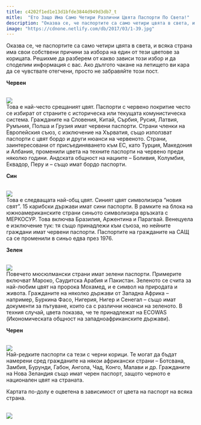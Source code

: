 ```yaml
---
title: c4202f1ed1e13d1bfde3844d949d3db7_t
mitle:  "Ето Защо Има Само Четири Различни Цвята Паспорти По Света!"
description: "Оказва се, че паспортите са само четири цвята в света, и всяка страна има свои собствени причини за избора на един от тези цветове за корицата. Решихме да разберем о�"
image: "https://cdnone.netlify.com/db/2017/03/1-39.jpg"
---
```


 <p>Оказва се, че паспортите са само четири цвята в света, и всяка страна има свои собствени причини за избора на един от тези цветове за корицата. Решихме да разберем от какво зависи този избор и да споделим информация с вас. Ако дългото чакане на летището ви кара да се чувствате отегчени, просто не забравяйте този пост.</p>      <p><strong>Червен</strong></p> <p> <br/><img src="https://cdnone.netlify.com/db/2017/03/1-39.jpg"/><br/> Това е най-често срещаният цвят. Паспорти с червено покритие често се избират от страните с историческа или текущата комунистическа система. Гражданите на Словения, Китай, Сърбия, Русия, Латвия, Румъния, Полша и Грузия имат червени паспорти. Страни членки на Европейския съюз, с изключение на Хърватия, също използват паспорти с цвят бордо и други нюанси на червеното. Страни, заинтересовани от присъединяването към ЕС, като Турция, Македония и Албания, променили цвета на техните паспорти на червено преди няколко години. Андската общност на нациите – Боливия, Колумбия, Еквадор, Перу и – също имат бордо паспорти.</p> <p><strong>Син</strong></p>      <p> <br/><img src="https://cdnone.netlify.com/db/2017/03/2-37.jpg"/><br/> Това е следващата най-общ цвят. Синият цвят символизира “новия свят”. 15 карибски държави имат сини паспорти. В рамките на блока на южноамериканските страни синьото символизира връзката с МЕРКОСУР. Това включва Бразилия, Аржентина и Парагвай. Венецуела е изключение тук: тя също принадлежи към съюза, но нейните граждани имат червени паспорти. Паспортите на гражданите на САЩ са се променили в синьо едва през 1976.</p> <p><strong>Зелен</strong></p> <p> <br/><img src="https://cdnone.netlify.com/db/2017/03/3-37.jpg"/><br/> Повечето мюсюлмански страни имат зелени паспорти. Примерите включват Мароко, Саудитска Арабия и Пакистан. Зеленото се счита за най-любим цвят на пророка Мохамед, и е символ на природата и живота. Гражданите на няколко държави от Западна Африка – например, Буркина Фасо, Нигерия, Нигер и Сенегал – също имат документи за пътуване, които са с различни нюанси на зеленото. В техния случай, цвета показва, че те принадлежат на ECOWAS (Икономическата общност на западноафриканските държави).</p> <p><strong>Черен</strong></p>      <p> <br/><img src="https://cdnone.netlify.com/db/2017/03/4-36.jpg"/><br/> Най-редките паспорти са тези с черни корици. Те могат да бъдат намерени сред гражданите на някои африкански страни – Ботсвана, Замбия, Бурунди, Габон, Ангола, Чад, Конго, Малави и др. Гражданите на Нова Зеландия също имат черен паспорт, защото черното е национален цвят на страната.</p> <p>Картата по-долу е оцветена в зависимост от цвета на паспорт на всяка страна.</p> <p> <br/><img src="https://cdnone.netlify.com/db/2017/03/Group_1-87.jpeg"/><br/></p>       